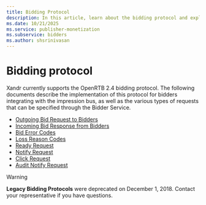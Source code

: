 ```yaml
---
title: Bidding Protocol
description: In this article, learn about the bidding protocol and explore documentation that describes the protocol implementation for bidders.
ms.date: 10/21/2025
ms.service: publisher-monetization
ms.subservice: bidders
ms.author: shsrinivasan
---
```


# Bidding protocol

Xandr currently supports the OpenRTB 2.4 bidding protocol. The following documents describe the implementation of this protocol for bidders integrating with the impression bus, as well as the various types of requests that can be specified through the Bidder Service.

- [Outgoing Bid Request to Bidders](outgoing-bid-request-to-bidders.md)
- [Incoming Bid Response from Bidders](incoming-bid-response-from-bidders.md)
- [Bid Error Codes](bid-error-codes.md)
- [Loss Reason Codes](loss-reason-codes.md)
- [Ready Request](ready-request.md)
- [Notify Request](notify-request.md)
- [Click Request](click-request.md)
- [Audit Notify Request](audit-notify-request.md)

> [!WARNING]
> **Legacy Bidding Protocols** were deprecated on December 1, 2018. Contact your representative if you have questions.
